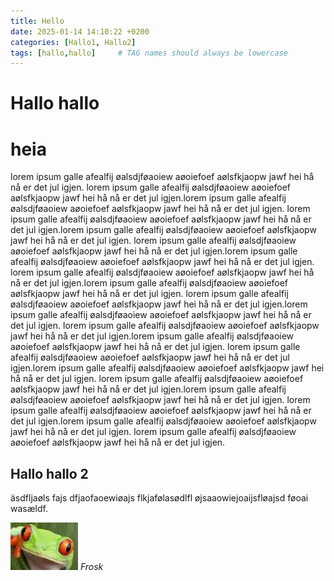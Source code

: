 ```yaml
---
title: Hello
date: 2025-01-14 14:10:22 +0200
categories: [Hallo1, Hallo2]
tags: [hallo,hallo]     # TAG names should always be lowercase
---
```


# Hallo hallo 


# heia 
lorem ipsum galle afealfij øalsdjføaoiew aøoiefoef aølsfkjaopw jawf hei hå nå er det jul igjen. lorem ipsum galle afealfij øalsdjføaoiew aøoiefoef aølsfkjaopw jawf hei hå nå er det jul igjen.lorem ipsum galle afealfij øalsdjføaoiew aøoiefoef aølsfkjaopw jawf hei hå nå er det jul igjen. lorem ipsum galle afealfij øalsdjføaoiew aøoiefoef aølsfkjaopw jawf hei hå nå er det jul igjen.lorem ipsum galle afealfij øalsdjføaoiew aøoiefoef aølsfkjaopw jawf hei hå nå er det jul igjen. lorem ipsum galle afealfij øalsdjføaoiew aøoiefoef aølsfkjaopw jawf hei hå nå er det jul igjen.lorem ipsum galle afealfij øalsdjføaoiew aøoiefoef aølsfkjaopw jawf hei hå nå er det jul igjen. lorem ipsum galle afealfij øalsdjføaoiew aøoiefoef aølsfkjaopw jawf hei hå nå er det jul igjen.lorem ipsum galle afealfij øalsdjføaoiew aøoiefoef aølsfkjaopw jawf hei hå nå er det jul igjen. lorem ipsum galle afealfij øalsdjføaoiew aøoiefoef aølsfkjaopw jawf hei hå nå er det jul igjen.lorem ipsum galle afealfij øalsdjføaoiew aøoiefoef aølsfkjaopw jawf hei hå nå er det jul igjen. lorem ipsum galle afealfij øalsdjføaoiew aøoiefoef aølsfkjaopw jawf hei hå nå er det jul igjen.lorem ipsum galle afealfij øalsdjføaoiew aøoiefoef aølsfkjaopw jawf hei hå nå er det jul igjen. lorem ipsum galle afealfij øalsdjføaoiew aøoiefoef aølsfkjaopw jawf hei hå nå er det jul igjen.lorem ipsum galle afealfij øalsdjføaoiew aøoiefoef aølsfkjaopw jawf hei hå nå er det jul igjen. lorem ipsum galle afealfij øalsdjføaoiew aøoiefoef aølsfkjaopw jawf hei hå nå er det jul igjen.lorem ipsum galle afealfij øalsdjføaoiew aøoiefoef aølsfkjaopw jawf hei hå nå er det jul igjen. lorem ipsum galle afealfij øalsdjføaoiew aøoiefoef aølsfkjaopw jawf hei hå nå er det jul igjen.lorem ipsum galle afealfij øalsdjføaoiew aøoiefoef aølsfkjaopw jawf hei hå nå er det jul igjen. lorem ipsum galle afealfij øalsdjføaoiew aøoiefoef aølsfkjaopw jawf hei hå nå er det jul igjen.

## Hallo hallo 2

äsdfljaøls fajs dfjaofaoewiøajs flkjafølasødlfl øjsaaowiejoaijsfløajsd føoai wasældf.


![img-description](/media/frog.png)
_Frosk_
